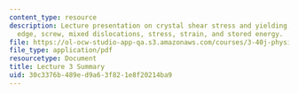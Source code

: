 ```yaml
---
content_type: resource
description: Lecture presentation on crystal shear stress and yielding, Burgers' vector,
  edge, screw, mixed dislocations, stress, strain, and stored energy.
file: https://ol-ocw-studio-app-qa.s3.amazonaws.com/courses/3-40j-physical-metallurgy-fall-2009/30c3376b489ed9a63f821e8f20214ba9_MIT3_40JF09_lec03.pdf
file_type: application/pdf
resourcetype: Document
title: Lecture 3 Summary
uid: 30c3376b-489e-d9a6-3f82-1e8f20214ba9
---
```

